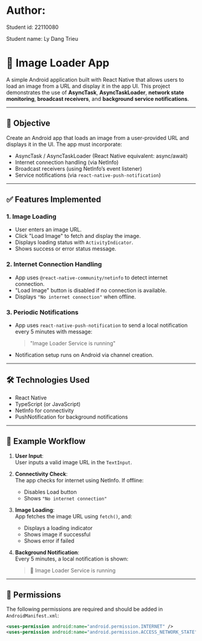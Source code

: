 # Author:

Student id: 22110080

Student name: Ly Dang Trieu

# 📱 Image Loader App

A simple Android application built with React Native that allows users to load an image from a URL and display it in the app UI. This project demonstrates the use of **AsyncTask**, **AsyncTaskLoader**, **network state monitoring**, **broadcast receivers**, and **background service notifications**.

---

## 🎯 Objective

Create an Android app that loads an image from a user-provided URL and displays it in the UI. The app must incorporate:

- AsyncTask / AsyncTaskLoader (React Native equivalent: async/await)
- Internet connection handling (via NetInfo)
- Broadcast receivers (using NetInfo’s event listener)
- Service notifications (via `react-native-push-notification`)

---

## ✅ Features Implemented

### 1. Image Loading

- User enters an image URL.
- Click "Load Image" to fetch and display the image.
- Displays loading status with `ActivityIndicator`.
- Shows success or error status message.

### 2. Internet Connection Handling

- App uses `@react-native-community/netinfo` to detect internet connection.
- "Load Image" button is disabled if no connection is available.
- Displays `"No internet connection"` when offline.

### 3. Periodic Notifications

- App uses `react-native-push-notification` to send a local notification every 5 minutes with message:
  > "Image Loader Service is running"
- Notification setup runs on Android via channel creation.

---

## 🛠️ Technologies Used

- React Native
- TypeScript (or JavaScript)
- NetInfo for connectivity
- PushNotification for background notifications

---

## 🧪 Example Workflow

1. **User Input**:  
   User inputs a valid image URL in the `TextInput`.

2. **Connectivity Check**:  
   The app checks for internet using NetInfo. If offline:

   - Disables Load button
   - Shows `"No internet connection"`

3. **Image Loading**:  
   App fetches the image URL using `fetch()`, and:

   - Displays a loading indicator
   - Shows image if successful
   - Shows error if failed

4. **Background Notification**:  
   Every 5 minutes, a local notification is shown:
   > 📸 Image Loader Service is running

---

## 🔐 Permissions

The following permissions are required and should be added in `AndroidManifest.xml`:

```xml
<uses-permission android:name="android.permission.INTERNET" />
<uses-permission android:name="android.permission.ACCESS_NETWORK_STATE" />
```
